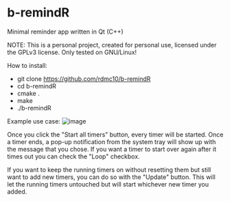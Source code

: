 # b-remindR
Minimal reminder app written in Qt (C++)

NOTE: This is a personal project, created for personal use, licensed under the GPLv3 license. Only tested on GNU/Linux!

How to install:
* git clone https://github.com/rdmc10/b-remindR
* cd b-remindR
* cmake .
* make
* ./b-remindR    


Example use case: 
![image](https://user-images.githubusercontent.com/66037895/154042125-ab6b2257-672d-4bb5-a2a7-ad67325d1a2b.png)

Once you click the "Start all timers" button, every timer will be started. Once a timer ends, a pop-up notification 
from the system tray will show up with the message that you chose. If you want a timer to start over again after it times out
you can check the "Loop" checkbox.

If you want to keep the running timers on without resetting them but still want to add new timers, you can do so with the "Update" button.
This will let the running timers untouched but will start whichever new timer you added.
